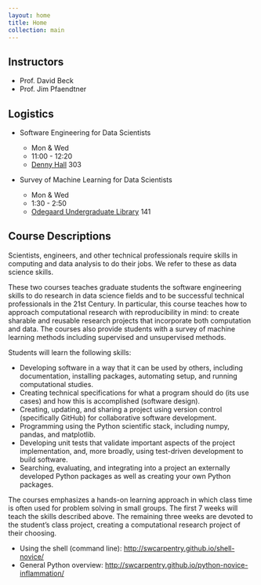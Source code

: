 ```yaml
---
layout: home
title: Home
collection: main
---
```


## Instructors

- Prof. David Beck
- Prof. Jim Pfaendtner


## Logistics

- Software Engineering for Data Scientists
    - Mon & Wed
    - 11:00 - 12:20
    - [Denny Hall](http://uw.edu/maps/?den) 303

- Survey of Machine Learning for Data Scientists
    - Mon & Wed
    - 1:30 - 2:50
    - [Odegaard Undergraduate Library](http://uw.edu/maps?oug) 141


## Course Descriptions

Scientists, engineers, and other technical professionals require skills in computing and data analysis to do their jobs. We refer to these as data science skills.

These two courses teaches graduate students the software engineering skills to do research in data science fields and to be successful technical professionals in the 21st Century. In particular, this course teaches how to approach computational research with reproducibility in mind: to create sharable and reusable research projects that incorporate both computation and data.  The courses also provide students with a survey of machine learning methods including supervised and unsupervised methods.

Students will learn the following skills:

- Developing software in a way that it can be used by others, including documentation, installing packages, automating setup, and running computational studies.
- Creating technical specifications for what a program should do (its use cases) and how this is accomplished (software design).
- Creating, updating, and sharing a project using version control (specifically GitHub) for collaborative software development.
- Programming using the Python scientific stack, including numpy, pandas, and matplotlib.
- Developing unit tests that validate important aspects of the project implementation, and, more broadly, using test-driven development to build software.
- Searching, evaluating, and integrating into a project an externally developed Python packages as well as creating your own Python packages.

The courses emphasizes a hands-on learning approach in which class time is often used for problem solving in small groups. The first 7 weeks will teach the skills described above. The remaining three weeks are devoted to the student’s class project, creating a computational research project of their choosing.

- Using the shell (command line): http://swcarpentry.github.io/shell-novice/
- General Python overview: http://swcarpentry.github.io/python-novice-inflammation/

<div class="home">

<!-- Following will add blog links to the index page:

  <h2 class="page-heading">Posts</h1>

  <ul class="post-list">
    {% for post in site.posts %}
      <li>
        <span class="post-meta">{{ post.date | date: "%b %-d, %Y" }}</span>

        <h3>
          <a class="post-link" href="{{ post.url | prepend: site.baseurl }}">{{ post.title }}</a>
        </h3>
      </li>
    {% endfor %}
  </ul>

  <p class="rss-subscribe">subscribe <a href="{{ "/feed.xml" | prepend: site.baseurl }}">via RSS</a></p>

-->

</div>
